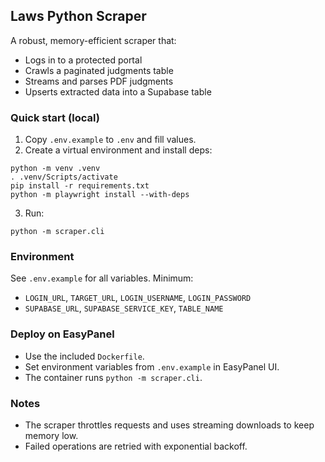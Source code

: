 ## Laws Python Scraper

A robust, memory-efficient scraper that:
- Logs in to a protected portal
- Crawls a paginated judgments table
- Streams and parses PDF judgments
- Upserts extracted data into a Supabase table

### Quick start (local)
1. Copy `.env.example` to `.env` and fill values.
2. Create a virtual environment and install deps:
```
python -m venv .venv
. .venv/Scripts/activate
pip install -r requirements.txt
python -m playwright install --with-deps
```
3. Run:
```
python -m scraper.cli
```

### Environment
See `.env.example` for all variables. Minimum:
- `LOGIN_URL`, `TARGET_URL`, `LOGIN_USERNAME`, `LOGIN_PASSWORD`
- `SUPABASE_URL`, `SUPABASE_SERVICE_KEY`, `TABLE_NAME`

### Deploy on EasyPanel
- Use the included `Dockerfile`.
- Set environment variables from `.env.example` in EasyPanel UI.
- The container runs `python -m scraper.cli`.

### Notes
- The scraper throttles requests and uses streaming downloads to keep memory low.
- Failed operations are retried with exponential backoff.

